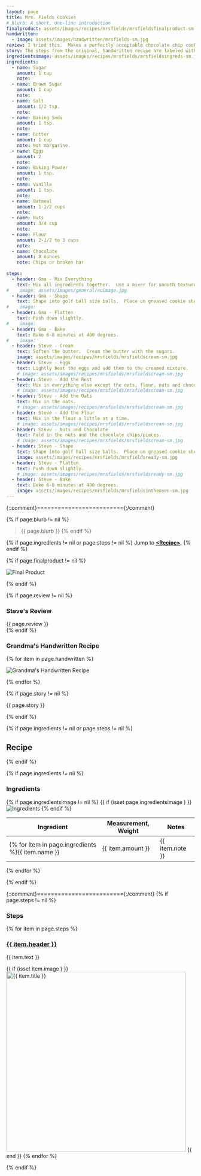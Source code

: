 ```yaml
---
layout: page
title: Mrs. Fields Cookies
# blurb: A short, one-line introduction
finalproduct: assets/images/recipes/mrsfields/mrsfieldsfinalproduct-sm.jpg
handwritten: 
  - image: assets/images/handwritten/mrsfields-sm.jpg 
review: I tried this.  Makes a perfectly acceptable chocolate chip cookie but nothing to write home about.
story: The steps from the original, handwritten recipe are labeled with 'Gma-'.  My own versions of the steps are labeled with 'Steve-'. 
ingredientsimage: assets/images/recipes/mrsfields/mrsfieldsingreds-sm.jpg
ingredients:
  - name: Sugar
    amount: 1 cup
    note: 
  - name: Brown Sugar
    amount: 1 cup
    note: 
  - name: Salt
    amount: 1/2 tsp.
    note: 
  - name: Baking Soda
    amount: 1 tsp.
    note: 
  - name: Butter
    amount: 1 cup
    note: Not margarine.
  - name: Eggs
    amount: 2
    note: 
  - name: Baking Powder
    amount: 1 tsp.
    note: 
  - name: Vanilla
    amount: 1 tsp.
    note: 
  - name: Oatmeal
    amount: 1-1/2 cups
    note: 
  - name: Nuts
    amount: 3/4 cup
    note: 
  - name: Flour
    amount: 2-1/2 to 3 cups
    note: 
  - name: Chocolate
    amount: 8 ounces
    note: Chips or broken bar
    
steps:
  - header: Gma - Mix Everything
    text: Mix all ingredients together.  Use a mixer for smooth texture.
#    image: assets/images/general/noimage.jpg
  - header: Gma - Shape
    text: Shape into golf ball size balls.  Place on greased cookie sheet.
#    image: 
  - header: Gma - Flatten
    text: Push down slightly.
#    image: 
  - header: Gma - Bake
    text: Bake 6-8 minutes at 400 degrees.
#    image: 
  - header: Steve - Cream
    text: Soften the butter.  Cream the butter with the sugars.
    image: assets/images/recipes/mrsfields/mrsfieldscream-sm.jpg
  - header: Steve - Eggs
    text: Lightly beat the eggs and add them to the creamed mixture.
    # image: assets/images/recipes/mrsfields/mrsfieldscream-sm.jpg
  - header: Steve - Add the Rest
    text: Mix in everything else except the oats, flour, nuts and chocolate.
    # image: assets/images/recipes/mrsfields/mrsfieldscream-sm.jpg
  - header: Steve - Add the Oats
    text: Mix in the oats.
    # image: assets/images/recipes/mrsfields/mrsfieldscream-sm.jpg
  - header: Steve - Add the Flour
    text: Mix in the flour a little at a time.
    # image: assets/images/recipes/mrsfields/mrsfieldscream-sm.jpg
  - header: Steve - Nuts and Chocolate
    text: Fold in the nuts and the chocolate chips/pieces.
    # image: assets/images/recipes/mrsfields/mrsfieldscream-sm.jpg
  - header: Steve - Shape
    text: Shape into golf ball size balls.  Place on greased cookie sheet.
    image: assets/images/recipes/mrsfields/mrsfieldsready-sm.jpg 
  - header: Steve - Flatten
    text: Push down slightly.
    # image: assets/images/recipes/mrsfields/mrsfieldsready-sm.jpg 
  - header: Steve - Bake
    text: Bake 6-8 minutes at 400 degrees.
    image: assets/images/recipes/mrsfields/mrsfieldsintheoven-sm.jpg
---
```


{::comment}========================={:/comment}

{% if page.blurb != nil %}
> {{ page.blurb }}
{% endif %}

{% if page.ingredients != nil or page.steps != nil %}
Jump to **[\<Recipe\>](#recipe)**.
{% endif %}

<!--- ~~~~~~~~~~~~~~~~~~~~~~~~~~~~~~~~~~~~ --->

<!--- 
page.finalproduct is {% if page.finalproduct == blank %}blank{% else %}"{{ page.finalproduct }}"{% endif %}

page.finalproduct is {% if page.finalproduct == "" %}empty string{% else %}"{{ page.finalproduct }}"{% endif %}

page.finalproduct is {% if page.finalproduct == nil %}nil{% else %}"{{ page.finalproduct }}"{% endif %}
--->

<!--- {{ if (isset page.finalproduct ) }}  --->
{% if page.finalproduct != nil %}

<img alt="Final Product" src="https://illinifanboy.github.io/{{ page.finalproduct }}">

{% endif %}

<!--- ~~~~~~~~~~~~~~~~~~~~~~~~~~~~~~~~~~~~ --->

{% if page.review != nil %}
### Steve's Review  
{{ page.review }}    
{% endif %}

<!--- ~~~~~~~~~~~~~~~~~~~~~~~~~~~~~~~~~~~~ --->

### Grandma's Handwritten Recipe

{% for item in page.handwritten %}

<img alt="Grandma's Handwritten Recipe" src="https://illinifanboy.github.io/{{ item.image }}">

{% endfor %}

{% if page.story != nil %}

{{ page.story }}

{% endif %}

<!--- ~~~~~~~~~~~~~~~~~~~~~~~~~~~~~~~~~~~~ --->

{% if page.ingredients != nil or page.steps != nil %}
## Recipe
{% endif %}

{% if page.ingredients != nil %}
### Ingredients

{% if page.ingredientsimage != nil %}
{{ if (isset page.ingredientsimage ) }}
<img alt="Ingredients" src="https://illinifanboy.github.io/{{ page.ingredientsimage }}">
{% endif %}

Ingredient | Measurement, Weight | Notes
---|---|----
{% for item in page.ingredients %}{{ item.name }} | {{ item.amount }} | {{ item.note }}
{% endfor %}

{% endif %}

{::comment}========================={:/comment}
{% if page.steps != nil %}
### Steps

{% for item in page.steps %}

### <ins>{{ item.header }}</ins> 

{{ item.text }}

{{ if (isset item.image ) }}
<img width="480" alt="{{ item.title }}" src="https://illinifanboy.github.io/{{ item.image }}">
{{ end }}
{% endfor %}

{% endif %}


